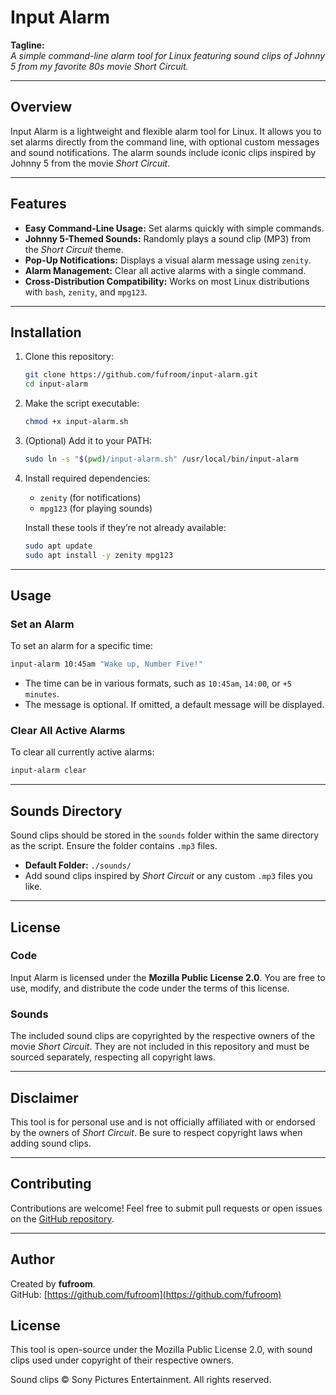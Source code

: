 
# Input Alarm

**Tagline:**  
*A simple command-line alarm tool for Linux featuring sound clips of Johnny 5 from my favorite 80s movie Short Circuit.*

---

## Overview

Input Alarm is a lightweight and flexible alarm tool for Linux. It allows you to set alarms directly from the command line, with optional custom messages and sound notifications. The alarm sounds include iconic clips inspired by Johnny 5 from the movie *Short Circuit*. 



---

## Features

- **Easy Command-Line Usage:** Set alarms quickly with simple commands.
- **Johnny 5-Themed Sounds:** Randomly plays a sound clip (MP3) from the *Short Circuit* theme.
- **Pop-Up Notifications:** Displays a visual alarm message using `zenity`.
- **Alarm Management:** Clear all active alarms with a single command.
- **Cross-Distribution Compatibility:** Works on most Linux distributions with `bash`, `zenity`, and `mpg123`.

---

## Installation

1. Clone this repository:
   ```bash
   git clone https://github.com/fufroom/input-alarm.git
   cd input-alarm
   ```

2. Make the script executable:
   ```bash
   chmod +x input-alarm.sh
   ```

3. (Optional) Add it to your PATH:
   ```bash
   sudo ln -s "$(pwd)/input-alarm.sh" /usr/local/bin/input-alarm
   ```

4. Install required dependencies:
   - `zenity` (for notifications)
   - `mpg123` (for playing sounds)

   Install these tools if they’re not already available:
   ```bash
   sudo apt update
   sudo apt install -y zenity mpg123
   ```

---

## Usage

### Set an Alarm
To set an alarm for a specific time:
```bash
input-alarm 10:45am "Wake up, Number Five!"
```

- The time can be in various formats, such as `10:45am`, `14:00`, or `+5 minutes`.
- The message is optional. If omitted, a default message will be displayed.

### Clear All Active Alarms
To clear all currently active alarms:
```bash
input-alarm clear
```

---

## Sounds Directory

Sound clips should be stored in the `sounds` folder within the same directory as the script. Ensure the folder contains `.mp3` files.

- **Default Folder:** `./sounds/`
- Add sound clips inspired by *Short Circuit* or any custom `.mp3` files you like.

---

## License

### Code
Input Alarm is licensed under the **Mozilla Public License 2.0**. You are free to use, modify, and distribute the code under the terms of this license.

### Sounds
The included sound clips are copyrighted by the respective owners of the movie *Short Circuit*. They are not included in this repository and must be sourced separately, respecting all copyright laws.

---

## Disclaimer

This tool is for personal use and is not officially affiliated with or endorsed by the owners of *Short Circuit*. Be sure to respect copyright laws when adding sound clips.

---

## Contributing

Contributions are welcome! Feel free to submit pull requests or open issues on the [GitHub repository](https://github.com/fufroom/input-alarm).

---

## Author

Created by **fufroom**.  
GitHub: [https://github.com/fufroom](https://github.com/fufroom)


## License

This tool is open-source under the Mozilla Public License 2.0, with sound clips used under copyright of their respective owners.

Sound clips © Sony Pictures Entertainment. All rights reserved.